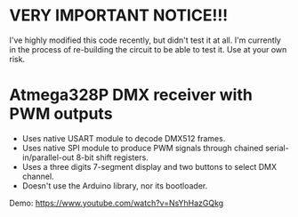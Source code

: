 # VERY IMPORTANT NOTICE!!!
I've highly modified this code recently, but didn't test it at all. I'm currently in the process of re-building the circuit to be able to test it. Use at your own risk.

# Atmega328P DMX receiver with PWM outputs

- Uses native USART module to decode DMX512 frames.
- Uses native SPI module to produce PWM signals through chained serial-in/parallel-out 8-bit shift registers.
- Uses a three digits 7-segment display and two buttons to select DMX channel.
- Doesn't use the Arduino library, nor its bootloader.

Demo: https://www.youtube.com/watch?v=NsYhHazGQkg
